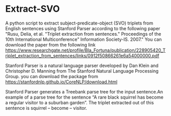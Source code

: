 # Extract-SVO
A python script to extract subject-predicate-object (SVO) triplets from English sentences using Stanford Parser according to the following paper "Rusu, Delia, et al. "Triplet extraction from sentences." Proceedings of the 10th International Multiconference" Information Society-IS. 2007."
You can download the paper from the following link https://www.researchgate.net/profile/Bla_Fortuna/publication/228905420_Triplet_extraction_from_sentences/links/0912f50866261e6a54000000.pdf

Stanford Parser is a natural language parser developed by Dan Klein and Christopher D. Manning from The Stanford Natural Language Processing Group. you can download the package from https://stanfordnlp.github.io/CoreNLP/download.html 

Stanford Parser generates a Treebank parse tree for the input sentence.An example of a  parse tree for the sentence “A rare black squirrel has become a regular visitor to a suburban garden”. The triplet extracted out of this sentence is squirrel – become – visitor.
